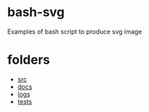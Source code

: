 # bash-svg
Examples of bash script to produce svg image


# folders
+ [src](src)
+ [docs](docs)
+ [logs](logs)
+ [tests](tests)
